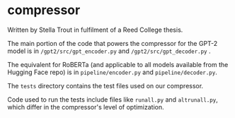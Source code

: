 # compressor
Written by Stella Trout in fulfilment of a Reed College thesis.

The main portion of the code that powers the compressor for the GPT-2 model is in `/gpt2/src/gpt_encoder.py` and `/gpt2/src/gpt_decoder.py` .

The equivalent for RoBERTa (and applicable to all models available from the Hugging Face repo) is in `pipeline/encoder.py` and `pipeline/decoder.py`. 

The `tests` directory contains the test files used on our compressor. 

Code used to run the tests include files like `runall.py` and `altrunall.py`, which differ in the compressor's level of optimization. 
